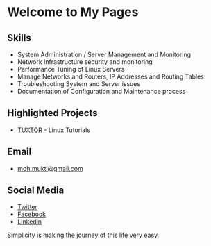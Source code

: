 # Welcome to My Pages

## Skills

- System Administration / Server Management and Monitoring
- Network Infrastructure security and monitoring
- Performance Tuning of Linux Servers
- Manage Networks and Routers, IP Addresses and Routing Tables
- Troubleshooting System and Server issues
- Documentation of Configuration and Maintenance process

## Highlighted Projects

- [TUXTOR](https://tuxtor.com) - Linux Tutorials

## Email

- moh.mukti@gmail.com

## Social Media

- [Twitter](https://twitter.com/mmdmukti)
- [Facebook](https://www.facebook.com/i.m.mukti)
- [Linkedin](https://id.linkedin.com/in/muhamadmukti)

Simplicity is making the journey of this life very easy.
